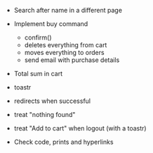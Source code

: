 - Search after name in a different page

- Implement buy command
    - confirm()
    - deletes everything from cart
    - moves everything to orders
    - send email with purchase details
    
- Total sum in cart

- toastr

- redirects when successful

- treat "nothing found" 

- treat "Add to cart" when logout (with a toastr)

- Check code, prints and hyperlinks